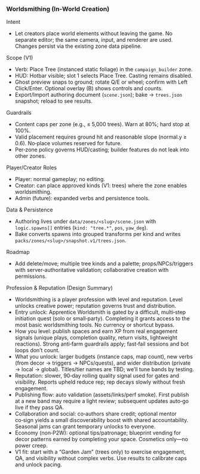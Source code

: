 ### Worldsmithing (In‑World Creation)

Intent
- Let creators place world elements without leaving the game. No separate editor; the same camera, input, and renderer are used. Changes persist via the existing zone data pipeline.

Scope (V1)
- Verb: Place Tree (instanced static foliage) in the `campaign_builder` zone.
- HUD: Hotbar visible; slot 1 selects Place Tree. Casting remains disabled.
- Ghost preview snaps to ground; rotate Q/E or wheel; confirm with Left Click/Enter. Optional overlay (B) shows controls and counts.
- Export/Import authoring document (`scene.json`); bake → `trees.json` snapshot; reload to see results.

Guardrails
- Content caps per zone (e.g., ≤ 5,000 trees). Warn at 80%; hard stop at 100%.
- Valid placement requires ground hit and reasonable slope (normal.y ≥ 0.6). No‑place volumes reserved for future.
- Per‑zone policy governs HUD/casting; builder features do not leak into other zones.

Player/Creator Roles
- Player: normal gameplay; no editing.
- Creator: can place approved kinds (V1: trees) where the zone enables worldsmithing.
- Admin (future): expanded verbs and persistence tools.

Data & Persistence
- Authoring lives under `data/zones/<slug>/scene.json` with `logic.spawns[]` entries (`kind: "tree.*"`, `pos`, `yaw_deg`).
- Bake converts spawns into grouped transforms per kind and writes `packs/zones/<slug>/snapshot.v1/trees.json`.

Roadmap
- Add delete/move; multiple tree kinds and a palette; props/NPCs/triggers with server‑authoritative validation; collaborative creation with permissions.

Profession & Reputation (Design Summary)
- Worldsmithing is a player profession with level and reputation. Level unlocks creative power; reputation governs trust and distribution.
- Entry unlock: Apprentice Worldsmith is gated by a difficult, multi‑step initiation quest (solo or small‑party). Completing it grants access to the most basic worldsmithing tools. No currency or shortcut bypass.
- How you level: publish spaces and earn XP from real engagement signals (unique plays, completion quality, return visits, lightweight reactions). Strong anti‑farm guardrails apply; fast‑fail sessions and bot loops don’t count.
- What you unlock: larger budgets (instance caps, map count), new verbs (from decor → triggers → NPCs/quests), and wider distribution (private → local → global). Titles/tier names are TBD; we’ll tune bands by testing.
- Reputation: slower, 90‑day rolling quality signal used for gates and visibility. Reports upheld reduce rep; rep decays slowly without fresh engagement.
- Publishing flow: auto validation (assets/links/perf smoke). First publish at a new band may require a light review; subsequent updates auto‑go live if they pass QA.
- Collaboration and social: co‑authors share credit; optional mentor co‑sign yields a small discoverability boost with shared accountability. Seasonal jams can grant temporary unlocks to everyone.
- Economy (non‑P2W): optional tips/patronage; blueprint vending for decor patterns earned by completing your space. Cosmetics only—no power creep.
- V1 fit: start with a “Garden Jam” (trees only) to exercise engagement, QA, and visibility without complex verbs. Use results to calibrate caps and unlock pacing.
